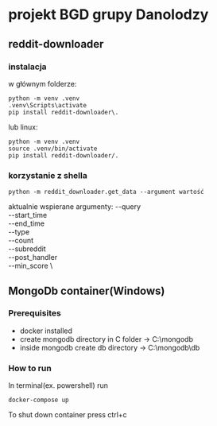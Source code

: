 # projekt BGD grupy Danolodzy

## reddit-downloader
### instalacja
w głównym folderze:
```
python -m venv .venv
.venv\Scripts\activate
pip install reddit-downloader\.
```
lub linux:
```
python -m venv .venv
source .venv/bin/activate
pip install reddit-downloader/.
```
### korzystanie z shella
```
python -m reddit_downloader.get_data --argument wartość
```
aktualnie wspierane argumenty:
--query \
--start_time \
--end_time \
--type \
--count \
--subreddit  \
--post_handler \
--min_score \

## MongoDb container(Windows) 
### Prerequisites 
- docker installed
- create mongodb directory in C folder -> C:\mongodb
- inside mongodb create db directory -> C:\mongodb\db

### How to run 
In terminal(ex. powershell) run 
```
docker-compose up
```
To shut down container press ctrl+c


